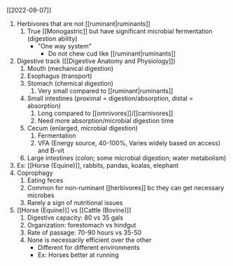 [[2022-09-07]]

1. Herbivores that are not [[ruminant|ruminants]]
	1. True [[Monogastric]] but have significant microbial fermentation (digestion ability)
		- "One way system"
			- Do not chew cud like [[ruminant|ruminants]]
2. Digestive track ([[Digestive Anatomy and Physiology]])
	1. Mouth (mechanical digestion)
	2. Esophagus (transport)
	3. Stomach (chemical digestion)
		1. Very small compared to [[ruminant|ruminants]]
	4. Small intestines (proximal = digestion/absorption, distal = absorption)
		1. Long compared to [[omnivores]]/[[carnivores]]
		2. Need more absorption/microbial digestion time
	5. Cecum (enlarged, microbial digestion)
		1. Fermentation
		2. VFA (Energy source, 40-100%, Varies widely based on access) and B-vit
	6. Large intestines (colon; some microbial digestion; water metabolism)
3. Ex: [[Horse (Equine)]], rabbits, pandas, koalas, elephant
4. Coprophagy
	1. Eating feces
	2. Common for non-ruminant [[herbivores]] bc they can get necessary microbes
	3. Rarely a sign of nutritional issues
5. [[Horse (Equine)]] vs [[Cattle (Bovine)]]
	1. Digestive capacity: 80 vs 35 gals
	2. Organization: forestomach vs hindgut
	3. Rate of passage: 70-90 hours vs 35-50
	4. None is necessarily efficient over the other
		- Different for different environments
		- Ex: Horses better at running
